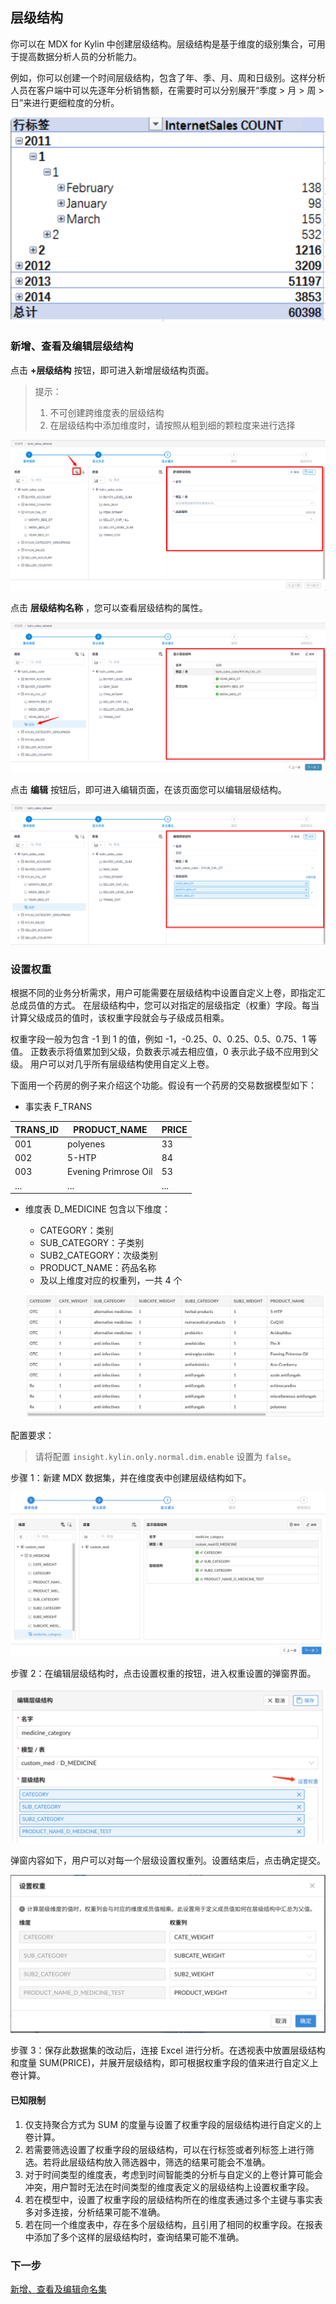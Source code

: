 ## 层级结构

你可以在 MDX for Kylin 中创建层级结构。层级结构是基于维度的级别集合，可用于提高数据分析人员的分析能力。 

例如，你可以创建一个时间层级结构，包含了年、季、月、周和日级别。这样分析人员在客户端中可以先逐年分析销售额，在需要时可以分别展开“季度 > 月 > 周 > 日”来进行更细粒度的分析。

![层级结构在 Excel 中的展示](images/hierarchy/excel_hierarchy.cn.png)



### 新增、查看及编辑层级结构

点击 **+层级结构** 按钮，即可进入新增层级结构页面。

> 提示：
>
> 1. 不可创建跨维度表的层级结构
> 2. 在层级结构中添加维度时，请按照从粗到细的颗粒度来进行选择

![新增层级结构](images/hierarchy/add_hierarchy.cn.png)

点击 **层级结构名称** ，您可以查看层级结构的属性。

![显示层级结构](images/hierarchy/show_hierarchy.cn.png)

点击 **编辑** 按钮后，即可进入编辑页面，在该页面您可以编辑层级结构。

![编辑层级结构](images/hierarchy/edit_hierarchy.cn.png)



### 设置权重

根据不同的业务分析需求，用户可能需要在层级结构中设置自定义上卷，即指定汇总成员值的方式。 在层级结构中，您可以对指定的层级指定（权重）字段。每当计算父级成员的值时，该权重字段就会与子级成员相乘。 

权重字段一般为包含 -1 到 1 的值，例如 -1，-0.25、0、0.25、0.5、0.75、1 等值。 正数表示将值累加到父级，负数表示减去相应值，0 表示此子级不应用到父级。 用户可以对几乎所有层级结构使用自定义上卷。

下面用一个药房的例子来介绍这个功能。假设有一个药房的交易数据模型如下：

* 事实表 F_TRANS

| TRANS_ID | PRODUCT_NAME         | PRICE |
| -------- | -------------------- | ----- |
| 001      | polyenes             | 33    |
| 002      | 5-HTP                | 84    |
| 003      | Evening Primrose Oil | 53    |
| ...      | ...                  | ...   |

* 维度表 D_MEDICINE 包含以下维度：
   * CATEGORY：类别
   * SUB_CATEGORY：子类别
   * SUB2_CATEGORY：次级类别
   * PRODUCT_NAME：药品名称
   * 及以上维度对应的权重列，一共 4 个

   ![表 D_MEDICINE 部分截图示意](images/hierarchy/customrollup/dimension_table.cn.png)

配置要求：

> 请将配置 `insight.kylin.only.normal.dim.enable` 设置为 `false`。

步骤 1：新建 MDX 数据集，并在维度表中创建层级结构如下。

![Create Hierarchy](images/hierarchy/customrollup/hierarchy.cn.png)

步骤 2：在编辑层级结构时，点击设置权重的按钮，进入权重设置的弹窗界面。

![创建层级结构](images/hierarchy/customrollup/set_weight.cn.png)

弹窗内容如下，用户可以对每一个层级设置权重列。设置结束后，点击确定提交。

![设置权重](images/hierarchy/customrollup/set_weight_prompt.cn.png)

步骤 3：保存此数据集的改动后，连接 Excel 进行分析。在透视表中放置层级结构和度量 SUM(PRICE)，并展开层级结构，即可根据权重字段的值来进行自定义上卷计算。



#### 已知限制

1. 仅支持聚合方式为 SUM 的度量与设置了权重字段的层级结构进行自定义的上卷计算。
2. 若需要筛选设置了权重字段的层级结构，可以在行标签或者列标签上进行筛选。若将此层级结构放入筛选器中，筛选的结果可能会不准确。
3. 对于时间类型的维度表，考虑到时间智能类的分析与自定义的上卷计算可能会冲突，用户暂时无法在时间类型的维度表定义的层级结构上设置权重字段。
4. 若在模型中，设置了权重字段的层级结构所在的维度表通过多个主键与事实表多对多连接，分析结果可能不准确。
5. 若在同一个维度表中，存在多个层级结构，且引用了相同的权重字段。在报表中添加了多个这样的层级结构时，查询结果可能不准确。



### 下一步

[新增、查看及编辑命名集](s3_5_namedset.cn.md)
